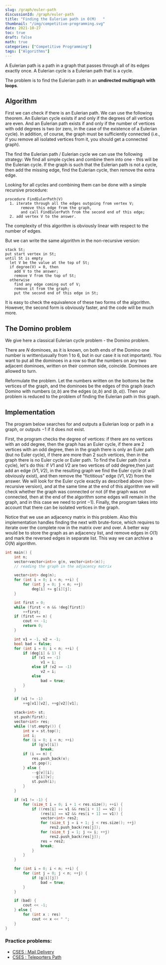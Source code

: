 ```yaml
---
slug: /graph/euler-path
discussionId: /graph/euler-path
title: "Finding the Eulerian path in O(M)   "
thumbnail: "/img/competitive-programming.svg"
date: 2021-10-27
toc: true
draft: false
math: true
categories: ["Competitive Programming"]
tags: ["Algorithms"]
---
```


A Eulerian path is a path in a graph that passes through all of its edges exactly once.
A Eulerian cycle is a Eulerian path that is a cycle.

The problem is to find the Eulerian path in an **undirected multigraph with loops**.

## Algorithm

First we can check if there is an Eulerian path.
We can use the following theorem. An Eulerian cycle exists if and only if the degrees of all vertices are even.
And an Eulerian path exists if and only if the number of vertices with odd degrees is two (or zero, in the case of the existence of a Eulerian cycle).
In addition, of course, the graph must be sufficiently connected (i.e., if you remove all isolated vertices from it, you should get a connected graph).

The find the Eulerian path / Eulerian cycle we can use the following strategy:
We find all simple cycles and combine them into one - this will be the Eulerian cycle.
If the graph is such that the Eulerian path is not a cycle, then add the missing edge, find the Eulerian cycle, then remove the extra edge.

Looking for all cycles and combining them can be done with a simple recursive procedure:

```nohighlight
procedure FindEulerPath(V)
  1. iterate through all the edges outgoing from vertex V;
       remove this edge from the graph,
       and call FindEulerPath from the second end of this edge;
  2. add vertex V to the answer.
```

The complexity of this algorithm is obviously linear with respect to the number of edges.

But we can write the same algorithm in the non-recursive version:

```nohighlight
stack St;
put start vertex in St;
until St is empty
  let V be the value at the top of St;
  if degree(V) = 0, then
    add V to the answer;
    remove V from the top of St;
  otherwise
    find any edge coming out of V;
    remove it from the graph;
    put the second end of this edge in St;
```

It is easy to check the equivalence of these two forms of the algorithm. However, the second form is obviously faster, and the code will be much more.

## The Domino problem

We give here a classical Eulerian cycle problem - the Domino problem.

There are $N$ dominoes, as it is known, on both ends of the Domino one number is written(usually from 1 to 6, but in our case it is not important). You want to put all the dominoes in a row so that the numbers on any two adjacent dominoes, written on their common side, coincide. Dominoes are allowed to turn.

Reformulate the problem. Let the numbers written on the bottoms be the vertices of the graph, and the dominoes be the edges of this graph (each Domino with numbers $(a,b)$ are the edges $(a,b)$ and $(b, a)$). Then our problem is reduced to the problem of finding the Eulerian path in this graph.

## Implementation

The program below searches for and outputs a Eulerian loop or path in a graph, or outputs $-1$ if it does not exist.

First, the program checks the degree of vertices: if there are no vertices with an odd degree, then the graph has an Euler cycle, if there are $2$ vertices with an odd degree, then in the graph there is only an Euler path (but no Euler cycle), if there are more than $2$ such vertices, then in the graph there is no Euler cycle or Euler path.
To find the Euler path (not a cycle), let's do this: if $V1$ and $V2$ are two vertices of odd degree,then just add an edge $(V1, V2)$, in the resulting graph we find the Euler cycle (it will obviously exist), and then remove the "fictitious" edge $(V1, V2)$ from the answer.
We will look for the Euler cycle exactly as described above (non-recursive version), and at the same time at the end of this algorithm we will check whether the graph was connected or not (if the graph was not connected, then at the end of the algorithm some edges will remain in the graph, and in this case we need to print $-1$).
Finally, the program takes into account that there can be isolated vertices in the graph.

Notice that we use an adjacency matrix in this problem.
Also this implementation handles finding the next with brute-force, which requires to iterate over the complete row in the matrix over and over.
A better way would be to store the graph as an adjacency list, and remove edges in $O(1)$ and mark the reversed edges in separate list.
This way we can archive a $O(N)$ algorithm.

```cpp
int main() {
    int n;
    vector<vector<int>> g(n, vector<int>(n));
    // reading the graph in the adjacency matrix

    vector<int> deg(n);
    for (int i = 0; i < n; ++i) {
        for (int j = 0; j < n; ++j)
            deg[i] += g[i][j];
    }

    int first = 0;
    while (first < n && !deg[first])
        ++first;
    if (first == n) {
        cout << -1;
        return 0;
    }

    int v1 = -1, v2 = -1;
    bool bad = false;
    for (int i = 0; i < n; ++i) {
        if (deg[i] & 1) {
            if (v1 == -1)
                v1 = i;
            else if (v2 == -1)
                v2 = i;
            else
                bad = true;
        }
    }

    if (v1 != -1)
        ++g[v1][v2], ++g[v2][v1];

    stack<int> st;
    st.push(first);
    vector<int> res;
    while (!st.empty()) {
        int v = st.top();
        int i;
        for (i = 0; i < n; ++i)
            if (g[v][i])
                break;
        if (i == n) {
            res.push_back(v);
            st.pop();
        } else {
            --g[v][i];
            --g[i][v];
            st.push(i);
        }
    }

    if (v1 != -1) {
        for (size_t i = 0; i + 1 < res.size(); ++i) {
            if ((res[i] == v1 && res[i + 1] == v2) ||
                (res[i] == v2 && res[i + 1] == v1)) {
                vector<int> res2;
                for (size_t j = i + 1; j < res.size(); ++j)
                    res2.push_back(res[j]);
                for (size_t j = 1; j <= i; ++j)
                    res2.push_back(res[j]);
                res = res2;
                break;
            }
        }
    }

    for (int i = 0; i < n; ++i) {
        for (int j = 0; j < n; ++j) {
            if (g[i][j])
                bad = true;
        }
    }

    if (bad) {
        cout << -1;
    } else {
        for (int x : res)
            cout << x << " ";
    }
}
```
### Practice problems:

- [CSES : Mail Delivery](https://cses.fi/problemset/task/1691)
- [CSES : Teleporters Path](https://cses.fi/problemset/task/1693)
